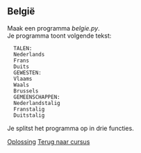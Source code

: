 ## België

Maak een programma _belgie.py_.\
Je programma toont volgende tekst:

      TALEN:
      Nederlands
      Frans
      Duits
      GEWESTEN:
      Vlaams
      Waals
      Brussels
      GEMEENSCHAPPEN:
      Nederlandstalig
      Franstalig
      Duitstalig

Je splitst het programma op in drie functies.

[Oplossing](/oplossingen/belgie.html)
[Terug naar cursus](/20_functies.html)